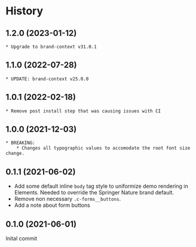 # History

## 1.2.0 (2023-01-12)
    * Upgrade to brand-context v31.0.1

## 1.1.0 (2022-07-28)
    * UPDATE: brand-context v25.0.0

## 1.0.1 (2022-02-18)
    * Remove post install step that was causing issues with CI

## 1.0.0 (2021-12-03)
    * BREAKING:
        * Changes all typographic values to accomodate the root font size change.

## 0.1.1 (2021-06-02)

- Add some default inline `body` tag style to uniformize demo rendering in
  Elements. Needed to override the Springer Nature brand default.
- Remove non necessary `.c-forms__buttons`.
- Add a note about form buttons

## 0.1.0 (2021-06-01)

Inital commit
